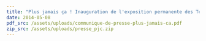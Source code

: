 ```yaml
---
title: "Plus jamais ça ! Inauguration de l'exposition permanente des Territoires de la Mémoire"
date: 2014-05-08
pdf_src: /assets/uploads/communique-de-presse-plus-jamais-ca.pdf
zip_src: /assets/uploads/presse_pjc.zip
---
```


